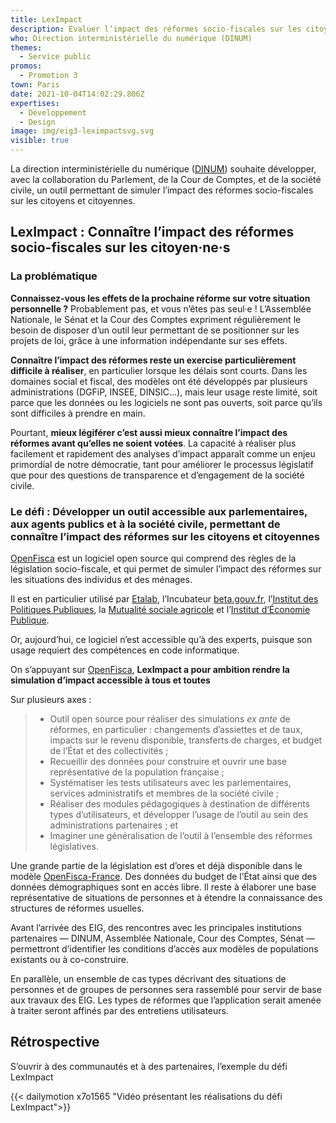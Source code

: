 ```yaml
---
title: LexImpact
description: Evaluer l’impact des réformes socio-fiscales sur les citoyens
who: Direction interministérielle du numérique (DINUM)
themes:
  - Service public
promos:
  - Promotion 3
town: Paris
date: 2021-10-04T14:02:29.806Z
expertises:
  - Développement
  - Design
image: img/eig3-leximpactsvg.svg
visible: true
---
```

La direction interministérielle du numérique ([DINUM](https://www.numerique.gouv.fr/)) souhaite développer, avec la collaboration du Parlement, de la Cour de Comptes, et de la société civile, un outil permettant de simuler l’impact des réformes socio-fiscales sur les citoyens et citoyennes.

## LexImpact : Connaître l’impact des réformes socio-fiscales sur les citoyen·ne·s

### La problématique

**Connaissez-vous les effets de la prochaine réforme sur votre situation personnelle ?** Probablement pas, et vous n’êtes pas seul·e ! L’Assemblée Nationale, le Sénat et la Cour des Comptes expriment régulièrement le besoin de disposer d’un outil leur permettant de se positionner sur les projets de loi, grâce à une information indépendante sur ses effets.

**Connaître l’impact des réformes reste un exercise particulièrement difficile à réaliser**, en particulier lorsque les délais sont courts. Dans les domaines social et fiscal, des modèles ont été développés par plusieurs administrations (DGFiP, INSEE, DINSIC…), mais leur usage reste limité, soit parce que les données ou les logiciels ne sont pas ouverts, soit parce qu’ils sont difficiles à prendre en main.

Pourtant, **mieux légiférer c’est aussi mieux connaître l’impact des réformes avant qu’elles ne soient votées**. La capacité à réaliser plus facilement et rapidement des analyses d’impact apparaît comme un enjeu primordial de notre démocratie, tant pour améliorer le processus législatif que pour des questions de transparence et d’engagement de la société civile.

### Le défi : Développer un outil accessible aux parlementaires, aux agents publics et à la société civile, permettant de connaître l’impact des réformes sur les citoyens et citoyennes

[OpenFisca](http://openfisca.org/) est un logiciel open source qui comprend des règles de la législation socio-fiscale, et qui permet de simuler l’impact des réformes sur les situations des individus et des ménages.

Il est en particulier utilisé par [Etalab](https://etalab.gouv.fr/), l’Incubateur [beta.gouv.fr](https://beta.gouv.fr/), l’[Institut des Politiques Publiques](https://www.ipp.eu/), la [Mutualité sociale agricole](http://www.msa.fr/) et l’[Institut d’Économie Publique](https://www.idep-fr.org/).

Or, aujourd’hui, ce logiciel n’est accessible qu’à des experts, puisque son usage requiert des compétences en code informatique.

On s’appuyant sur [OpenFisca](http://openfisca.org/), **LexImpact a pour ambition rendre la simulation d’impact accessible à tous et toutes**

Sur plusieurs axes :

> * Outil open source pour réaliser des simulations *ex ante* de réformes, en particulier : changements d’assiettes et de taux, impacts sur le revenu disponible, transferts de charges, et budget de l’État et des collectivités ;
> * Recueillir des données pour construire et ouvrir une base représentative de la population française ;
> * Systématiser les tests utilisateurs avec les parlementaires, services administratifs et membres de la société civile ;
> * Réaliser des modules pédagogiques à destination de différents types d’utilisateurs, et développer l’usage de l’outil au sein des administrations partenaires ; et
> * Imaginer une généralisation de l’outil à l’ensemble des réformes législatives.

Une grande partie de la législation est d’ores et déjà disponible dans le modèle [OpenFisca-France](https://fr.openfisca.org/legislation/). Des données du budget de l’État ainsi que des données démographiques sont en accès libre. Il reste à élaborer une base représentative de situations de personnes et à étendre la connaissance des structures de réformes usuelles.

Avant l’arrivée des EIG, des rencontres avec les principales institutions partenaires — DINUM, Assemblée Nationale, Cour des Comptes, Sénat — permettront d’identifier les conditions d’accès aux modèles de populations existants ou à co-construire.

En parallèle, un ensemble de cas types décrivant des situations de personnes et de groupes de personnes sera rassemblé pour servir de base aux travaux des EIG. Les types de réformes que l’application serait amenée à traiter seront affinés par des entretiens utilisateurs.

## Rétrospective

S’ouvrir à des communautés et à des partenaires, l’exemple du défi LexImpact

{{< dailymotion x7o1565 "Vidéo présentant les réalisations du défi LexImpact">}}